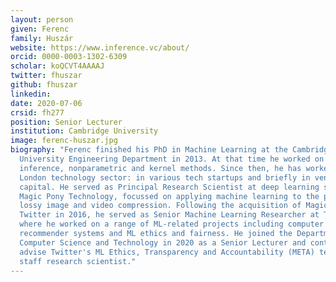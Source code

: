 ```yaml
---
layout: person
given: Ferenc
family: Huszár
website: https://www.inference.vc/about/
orcid: 0000-0003-1302-6309
scholar: koQCVT4AAAAJ
twitter: fhuszar
github: fhuszar
linkedin: 
date: 2020-07-06
crsid: fh277
position: Senior Lecturer
institution: Cambridge University
image: ferenc-huszar.jpg
biography: "Ferenc finished his PhD in Machine Learning at the Cambridge
  University Engineering Department in 2013. At that time he worked on Bayesian
  inference, nonparametric and kernel methods. Since then, he has worked in the
  London technology sector: in various tech startups and briefly in venture
  capital. He served as Principal Research Scientist at deep learning startup
  Magic Pony Technology, focussed on applying machine learning to the problem of
  lossy image and video compression. Following the acquisition of Magic Pony by
  Twitter in 2016, he served as Senior Machine Learning Researcher at Twitter
  where he worked on a range of ML-related projects including computer vision,
  recommender systems and ML ethics and fairness. He joined the Department of
  Computer Science and Technology in 2020 as a Senior Lecturer and continues to
  advise Twitter's ML Ethics, Transparency and Accountability (META) team as a
  staff research scientist."
---
```


